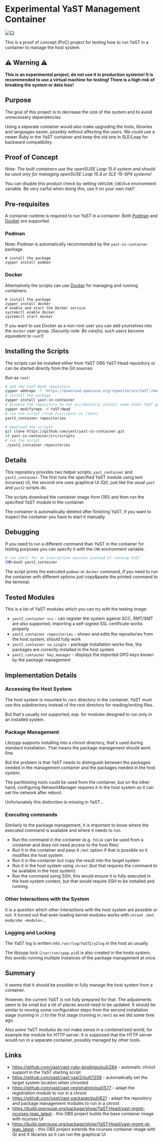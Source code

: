 # Experimental YaST Management Container

[![CI](https://github.com/yast/yast-container/actions/workflows/ci.yml/badge.svg)](
https://github.com/yast/yast-container/actions/workflows/ci.yml)

This is a proof of concept (PoC) project for testing how to run YaST in
a container to manage the host system.

## :warning: Warning :warning:

**This is an experimental project, do not use it in production systems! It is
recommended to use a virtual machine for testing! There is a high risk of
breaking the system or data loss!**

## Purpose

The goal of this project is to decrease the size of the system and to avoid
unnecessary dependencies.

Using a separate container would also make upgrading the tools, libraries
and languages easier, possibly without affecting the users. We could use a newer
Ruby in the YaST container and keep the old one in SLE/Leap for backward
compatibility.

## Proof of Concept

*Note: The built containers use the openSUSE Leap 15.4 system and should be used
only for managing openSUSE Leap 15.4 or SLE-15-SP4 systems!*

You can disable this product check by setting `VERSION_CHECK=0` environment
variable. Be very carful when doing this, use it on your own risk!!

## Pre-requisites

A container runtime is required to run YaST in a container. Both [Podman](
https://podman.io/) and [Docker](https://www.docker.com/) are supported.

### Podman

Note: Podman is automatically recommended by the `yast-in-container` package.

```shell
# install the package
zypper install podman
```

### Docker

Alternatively the scripts can use [Docker](https://www.docker.com/) for
managing and running containers.

```shell
# install the package
zypper install docker
# enable and start the Docker service
systemctl enable docker
systemctl start docker
```

If you want to use Docker as a non-root user you can add yourselves into the `docker`
user group. *(Security note: Be careful, such users become equivalent to `root`!)*

## Installing the Scripts

The scripts can be installed either from YaST OBS YaST:Head repository or can be
started directly from the Git sources.

Run as `root`:

```sh
# add the YaST:Head repository
zypper addrepo -f 'https://download.opensuse.org/repositories/YaST:/Head/openSUSE_Leap_${releasever}/' YaST:Head
# install the package
zypper install yast-in-container
# disable the repository to not accidentally install some other YaST packages
zypper modifyrepo -d YaST:Head
# run the script (from /usr/sbin/ or /sbin)
yast2_container repositories
```

```sh
# download the scripts
git clone https://github.com/yast/yast-in-container.git
cd yast-in-container/src/scripts
# run the script
./yast2_container repositories
```

## Details

This repository provides two helper scripts, `yast_container` and
`yast2_container`. The first runs the specified YaST module using text (ncurses)
UI, the second one uses graphical UI (Qt), just like the usual `yast` and
`yast2` scripts do.

The scripts download the container image from OBS and then run the specified
YaST module in the container.

The container is automatically deleted after finishing YaST, if you want to
inspect the container you have to start it manually.

## Debugging

If you need to run a different command than YaST in the container for testing
purposes you can specify it with the `CMD` environment variable.

```sh
# run shell for an interactive session instead of running YaST
CMD=bash yast2_container
```

The script prints the executed `podman` or `docker` command, if you need to
run the container with different options just copy&paste the printed command
to the terminal.

## Tested Modules

This is a list of YaST modules which you can try with the testing image:

- `yast2_container scc` - can register the system against SCC, RMT/SMT are also
  supported, importing a self-signed SSL certificate works properly
- `yast2_container repositories` - shows and edits the repositories from
  the host system, should fully work
- `yast2_container sw_single` - package installation works fine,
  tha packages are correctly installed in the host system
- `yast2_container key_manager` - displays the imported GPG keys
  known by the package management

## Implementation Details

### Accessing the Host System

The host system is mounted to `/mnt` directory in the container. YaST must use
this subdirectory instead of the root directory for reading/writing files.

But that's usually not supported, esp. for modules designed to run only in
an installed system.

### Package Management

Libzypp supports installing into a chroot directory, that's used during standard
installation. That means the package management should work fine.

But the problem is that YaST needs to distinguish between the packages needed
in the management container and the packages needed in the host system.

The partitioning tools could be used from the container, but on the other hand,
configuring NetworkManager requires it in the host system so it can set the
network after reboot.

Unfortunately this distinction is missing in YaST...

### Executing commands

Similarly to the package management, it is important to know where the executed
command is available and where it needs to run.

- Run the command in the container (e.g. `fdisk` can be used from a container
  and does not need access to the host files)
- Run it in the container and pass it `/mnt` option if that is possible so
  it modifies the host system
- Run it in the container but copy the result into the target system
- Run it in the host system using `chroot` (but that requires the command to be
  available in the host system)
- Run the command using SSH, this would ensure it is fully executed in the host
  system context, but that would require SSH to be installed and running.

### Other Interactions with the System

It is a question which other interactions with the host system are possible
or not. It turned out that even loading kernel modules works with
`chroot /mnt modprobe <module>`...

### Logging and Locking

The YaST log is written into `/var/log/YaST2/y2log` in the host as usually.

The libzypp lock (`/var/run/zypp.pid`) is also created in the hosts system,
this avoids running multiple instances of the package management at once.

## Summary

It seems that it should be possible to fully manage the host system from
a container.

However, the current YaST is not fully prepared for that. The adjustments seem to
be small but a lot of places would need to be updated. It should be similar
to moving some configuration steps from the second installation stage
(running in `/`) to the first stage (running in `/mnt`) as we did some time ago.

Also some YaST modules do not make sense in a containerized world,
for example the module for HTTP server. It is supposed that the HTTP server
would run in a separate container, possibly managed by other tools.

## Links

- https://github.com/yast/yast-ruby-bindings/pull/284 - automatic chroot support
  in the YaST starting script
- https://github.com/yast/yast-yast2/pull/1258 - automatically set the target
  system location when chrooted
- https://github.com/yast/yast-registration/pull/577 - adapt the registration
  module to run in a chroot
- https://github.com/yast/yast-packager/pull/621 - adapt the repository and package
  management modules to run in a chroot
- https://build.opensuse.org/package/show/YaST:Head/yast-mgmt-ncurses-leap_latest - this
  OBS project builds the base container image with ncurses UI
- https://build.opensuse.org/package/show/YaST:Head/yast-mgmt-qt-leap_latest - this
  OBS project extends the ncurses container image with Qt and X libraries so it can
  run the graphical UI
